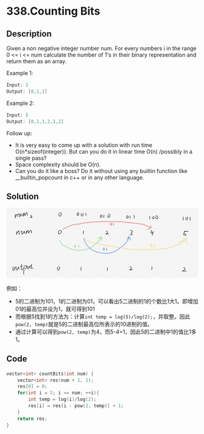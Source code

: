 # 338.Counting Bits

## Description
Given a non negative integer number num. For every numbers i in the range 0 <= i <= num calculate the number of 1's in their binary representation and return them as an array.

Example 1:
```C
Input: 2
Output: [0,1,1]
```
Example 2:
```C
Input: 5
Output: [0,1,1,2,1,2]
```
Follow up:
- It is very easy to come up with a solution with run time O(n*sizeof(integer)). But can you do it in linear time O(n) /possibly in a single pass?
- Space complexity should be O(n).
- Can you do it like a boss? Do it without using any builtin function like __builtin_popcount in c++ or in any other language.

## Solution
![img](../images/338.jpg)

例如：
- 5的二进制为101，1的二进制为01，可以看出5二进制的1的个数比1大1。即增加01的最高位并设为1，就可得到101
- 而根据5找到1的方法为：计算`int temp = log(5)/log(2);`，并取整。因此`pow(2, temp)`就是5的二进制最高位所表示的10进制的值。
- 通过计算可以得到`pow(2, temp)`为4，而5-4=1，因此5的二进制中1的值比1多1。
## Code
```c++
vector<int> countBits(int num) {
    vector<int> res(num + 1, 1);
    res[0] = 0;
    for(int i = 2; i <= num; ++i){
        int temp = log(i)/log(2);
        res[i] = res[i - pow(2, temp)] + 1;
    }
    return res;
}
```
